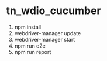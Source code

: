 # tn_wdio_cucumber

1. npm install
2. webdriver-manager update
3. webdriver-manager start
4. npm run e2e
5. npm run report
